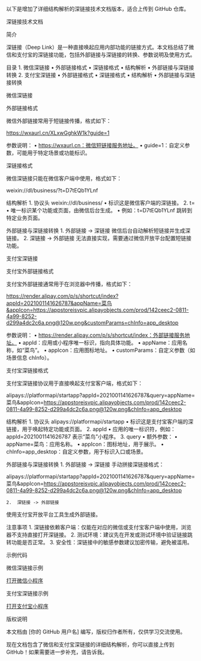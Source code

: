 以下是增加了详细结构解析的深链接技术文档版本，适合上传到 GitHub 仓库。

深链接技术文档

简介

深链接（Deep Link）是一种直接唤起应用内部功能的链接方式。本文档总结了微信和支付宝的深链接功能，包括外部链接与深链接的转换、参数说明及使用方式。

目录
	1.	微信深链接
	•	外部链接格式
	•	深链接格式
	•	结构解析
	•	外部链接与深链接转换
	2.	支付宝深链接
	•	外部链接格式
	•	深链接格式
	•	结构解析
	•	外部链接与深链接转换

微信深链接

外部链接格式

微信外部链接常用于短链接传播，格式如下：

https://wxaurl.cn/XLxwGghkW1k?guide=1

参数说明：
	•	https://wxaurl.cn：微信短链接服务地址。
	•	guide=1：自定义参数，可能用于特定场景或功能标识。

深链接格式

微信深链接只能在微信客户端中使用，格式如下：

weixin://dl/business/?t=D7tEQb1YLnf

结构解析
	1.	协议头 weixin://dl/business/
	•	标识这是微信客户端的深链接。
	2.	t=
	•	唯一标识某个功能或页面，由微信后台生成。
	•	例如：t=D7tEQb1YLnf 跳转到特定业务页面。

外部链接与深链接转换
	1.	外部链接 -> 深链接
微信后台自动解析短链接并生成深链接。
	2.	深链接 -> 外部链接
无法直接实现，需要通过微信开放平台配置短链接功能。

支付宝深链接

支付宝外部链接格式

支付宝外部链接通常用于在浏览器中传播，格式如下：

https://render.alipay.com/p/s/shortcut/index?appId=2021001141626787&appName=菜鸟&appIcon=https://appstoreisvpic.alipayobjects.com/prod/142ceec2-0811-4a99-8252-d299a4dc2c6a.png@120w.png&customParams=chInfo=app_desktop

参数说明：
	•	https://render.alipay.com/p/s/shortcut/index：外部链接服务地址。
	•	appId：应用或小程序唯一标识，指向具体功能。
	•	appName：应用名称，如“菜鸟”。
	•	appIcon：应用图标地址。
	•	customParams：自定义参数（如场景信息 chInfo）。

支付宝深链接格式

支付宝深链接协议用于直接唤起支付宝客户端，格式如下：

alipays://platformapi/startapp?appId=2021001141626787&query=appName=菜鸟&appIcon=https://appstoreisvpic.alipayobjects.com/prod/142ceec2-0811-4a99-8252-d299a4dc2c6a.png@120w.png&chInfo=app_desktop

结构解析
	1.	协议头 alipays://platformapi/startapp
	•	标识这是支付宝客户端的深链接，用于唤起特定功能或页面。
	2.	appId
	•	应用的唯一标识符，例如：appId=2021001141626787 表示“菜鸟”小程序。
	3.	query
	•	额外参数：
	•	appName=菜鸟：应用名称。
	•	appIcon：图标地址，用于展示。
	•	chInfo=app_desktop：自定义参数，用于标识入口或场景。

外部链接与深链接转换
	1.	外部链接 -> 深链接
手动拼接深链接格式：

alipays://platformapi/startapp?appId=2021001141626787&query=appName=菜鸟&appIcon=https://appstoreisvpic.alipayobjects.com/prod/142ceec2-0811-4a99-8252-d299a4dc2c6a.png@120w.png&chInfo=app_desktop


	2.	深链接 -> 外部链接
使用支付宝开放平台工具生成外部链接。

注意事项
	1.	深链接依赖客户端：仅能在对应的微信或支付宝客户端中使用，浏览器不支持直接打开深链接。
	2.	测试环境：建议先在开发或测试环境中验证链接跳转功能是否正常。
	3.	安全性：深链接中的敏感参数建议加密传输，避免被滥用。

示例代码

微信深链接示例

<a href="weixin://dl/business/?t=D7tEQb1YLnf">打开微信小程序</a>

支付宝深链接示例

<a href="alipays://platformapi/startapp?appId=2021001141626787&query=appName=菜鸟&appIcon=https://appstoreisvpic.alipayobjects.com/prod/142ceec2-0811-4a99-8252-d299a4dc2c6a.png@120w.png&chInfo=app_desktop">打开支付宝小程序</a>

版权说明

本文档由 [你的 GitHub 用户名] 编写，版权归作者所有，仅供学习交流使用。

现在文档包含了微信和支付宝深链接的详细结构解析，你可以直接上传到 GitHub！如果需要进一步补充，请告诉我。
